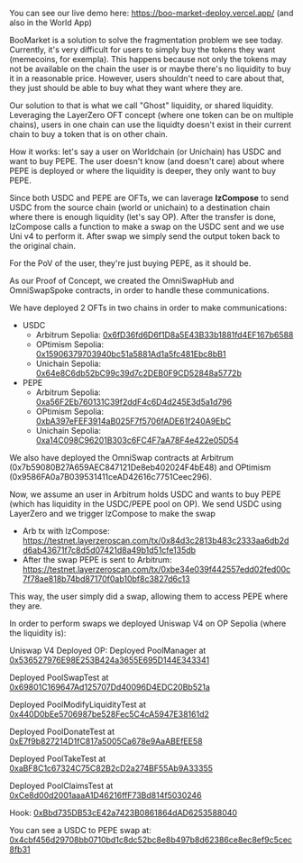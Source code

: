 You can see our live demo here: https://boo-market-deploy.vercel.app/ (and also in the World App)

BooMarket is a solution to solve the fragmentation problem we see today. Currently, it's very difficult for users to simply buy the tokens they want (memecoins, for exempla). 
This happens because not only the tokens may not be available on the chain the user is or maybe there's no liquidity to buy it in a reasonable price. However, users shouldn't need to care about that, they just should be able to buy what they want where they are.

Our solution to that is what we call "Ghost" liquidity, or shared liquidity. Leveraging the LayerZero OFT concept (where one token can be on multiple chains), users in one chain can use the liquidty doesn't exist in their current chain to buy a token that is on other chain.

How it works: let's say a user on Worldchain (or Unichain) has USDC and want to buy PEPE. The user doesn't know (and doesn't care) about where PEPE is deployed or where the liquidity is deeper, they only want to buy PEPE.

Since both USDC and PEPE are OFTs, we can laverage **lzCompose** to send USDC from the source chain (world or unichain) to a destination chain where there is enough liquidity (let's say OP). After the transfer is done, lzCompose calls a function to make a swap on the USDC sent and we use Uni v4 to perform it. After swap we simply send the output token back to the original chain.

For the PoV of the user, they're just buying PEPE, as it should be.

As our Proof of Concept, we created the OmniSwapHub and OmniSwapSpoke contracts, in order to handle these communications.

We have deployed 2 OFTs in two chains in order to make communications:

- USDC
  -  Arbitrum Sepolia: [0x6fD36fd6D6f1D8a5E43B33b1881fd4EF167b6588](https://sepolia-explorer.arbitrum.io/address/0x6fD36fd6D6f1D8a5E43B33b1881fd4EF167b6588)
  -  OPtimism Sepolia: [0x15906379703940bc51a5881Ad1a5fc481Ebc8bB1](https://optimism-sepolia.blockscout.com/address/0x15906379703940bc51a5881Ad1a5fc481Ebc8bB1)
  -  Unichain Sepolia: [0x64e8C6db52bC99c39d7c2DEB0F9CD52848a5772b](https://unichain-sepolia.blockscout.com/address/0x64e8C6db52bC99c39d7c2DEB0F9CD52848a5772b)
- PEPE
  -  Arbitrum Sepolia: [0xa56F2Eb760131C39f2ddF4c6D4d245E3d5a1d796](https://sepolia-explorer.arbitrum.io/address/0xa56F2Eb760131C39f2ddF4c6D4d245E3d5a1d796)
  -  OPtimism Sepolia: [0xbA397eFEF3914aB025F7f5706fADE61f240A9EbC](https://optimism-sepolia.blockscout.com/address/0xbA397eFEF3914aB025F7f5706fADE61f240A9EbC)
  -  Unichain Sepolia: [0xa14C098C96201B303c6FC4F7aA78F4e422e05D54](https://unichain-sepolia.blockscout.com/address/0xa14C098C96201B303c6FC4F7aA78F4e422e05D54)

We also have deployed the OmniSwap contracts at Arbitrum (0x7b59080B27A659AEC847121De8eb402024F4bE48) and OPtimism (0x9586FA0a7B039531411ceAD42616c7751Ceec296).

Now, we assume an user in Arbitrum holds USDC and wants to buy PEPE (which has liquidity in the USDC/PEPE pool on OP). We send USDC using LayerZero and we trigger lzCompose to make the swap
- Arb tx with lzCompose: https://testnet.layerzeroscan.com/tx/0x84d3c2813b483c2333aa6db2dd6ab43671f7c8d5d07421d8a49b1d51cfe135db
- After the swap PEPE is sent to Arbitrum: https://testnet.layerzeroscan.com/tx/0xbe34e039f442557edd02fed00c7f78ae818b74bd87170f0ab10bf8c3827d6c13

This way, the user simply did a swap, allowing them to access PEPE where they are.

In order to perform swaps we deployed Uniswap V4 on OP Sepolia (where the liquidity is):

Uniswap V4 Deployed OP:
  Deployed PoolManager at [0x536527976E98E253B424a3655E695D144E343341](https://optimism-sepolia.blockscout.com/address/0x536527976E98E253B424a3655E695D144E343341)
  
  Deployed PoolSwapTest at [0x69801C169647Ad125707Dd40096D4EDC20Bb521a](https://optimism-sepolia.blockscout.com/address/0x69801C169647Ad125707Dd40096D4EDC20Bb521a)
  
  Deployed PoolModifyLiquidityTest at [0x440D0bEe5706987be528Fec5C4cA5947E38161d2](https://optimism-sepolia.blockscout.com/address/0x440D0bEe5706987be528Fec5C4cA5947E38161d2)
  
  Deployed PoolDonateTest at [0xE7f9b827214D1fC817a5005Ca678e9AaABEfEE58](https://optimism-sepolia.blockscout.com/address/0xE7f9b827214D1fC817a5005Ca678e9AaABEfEE58)
  
  Deployed PoolTakeTest at [0xaBF8C1c67324C75C82B2cD2a274BF55Ab9A33355](https://optimism-sepolia.blockscout.com/address/0xaBF8C1c67324C75C82B2cD2a274BF55Ab9A33355)
  
  Deployed PoolClaimsTest at [0xCe8d00d2001aaaA1D46216ffF73Bd814f5030246](https://optimism-sepolia.blockscout.com/address/0xCe8d00d2001aaaA1D46216ffF73Bd814f5030246)

  Hook: [0xBbd735DB53cE42a7423B0861864dAD6253588040](https://optimism-sepolia.blockscout.com/address/0xBbd735DB53cE42a7423B0861864dAD6253588040)

You can see a USDC to PEPE swap at: [0x4cbf456d29708bb0710bd1c8dc52bc8e8b497b8d62386ce8ec8ef9c5cec8fb31
](https://optimism-sepolia.blockscout.com/tx/0x4cbf456d29708bb0710bd1c8dc52bc8e8b497b8d62386ce8ec8ef9c5cec8fb31)






